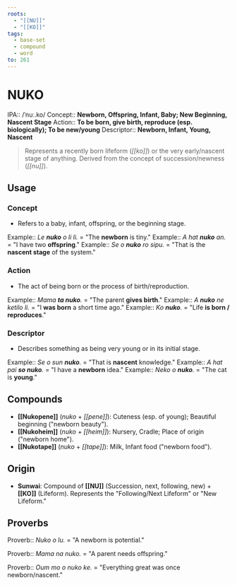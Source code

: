 ```yaml
---
roots:
  - "[[NU]]"
  - "[[KO]]"
tags:
  - base-set
  - compound
  - word
to: 261
---
```

# NUKO

IPA::				/ˈnuː.ko/
Concept::		**Newborn, Offspring, Infant, Baby; New Beginning, Nascent Stage**
Action::		**To be born, give birth, reproduce (esp. biologically); To be new/young**
Descriptor::	**Newborn, Infant, Young, Nascent**

> Represents a recently born lifeform (*[[ko]]*) or the very early/nascent stage of anything. Derived from the concept of succession/newness (*[[nu]]*).

## Usage

### Concept
*   Refers to a baby, infant, offspring, or the beginning stage.

Example::   *Le **nuko** o li li.* = "The **newborn** is tiny."
Example::   *A hat **nuko** an.* = "I have two **offspring**."
Example::   *Se o **nuko** ro sipu.* = "That is the **nascent stage** of the system."

### Action
*   The act of being born or the process of birth/reproduction.

Example::   *Mama **ta nuko**.* = "The parent **gives birth**."
Example::   *A **nuko** ne ketilo li.* = "I **was born** a short time ago."
Example::   *Ko **nuko**.* = "Life **is born / reproduces**."

### Descriptor
*   Describes something as being very young or in its initial stage.

Example::   *Se o sun **nuko**.* = "That is **nascent** knowledge."
Example::   *A hat pai **so nuko**.* = "I have a **newborn** idea."
Example::   *Neko o **nuko**.* = "The cat is **young**."

## Compounds
*   **[[Nukopene]]** (*nuko* + *[[pene]]*): Cuteness (esp. of young); Beautiful beginning ("newborn beauty").
*   **[[Nukoheim]]** (*nuko* + *[[heim]]*): Nursery, Cradle; Place of origin ("newborn home").
*   **[[Nukotape]]** (*nuko* + *[[tape]]*): Milk, Infant food ("newborn food").

## Origin
*   **Sunwai**: Compound of **[[NU]]** (Succession, next, following, new) + **[[KO]]** (Lifeform). Represents the "Following/Next Lifeform" or "New Lifeform."

## Proverbs

Proverb:: *Nuko o lu.* = "A newborn is potential."

Proverb:: *Mama na nuko.* = "A parent needs offspring."

Proverb:: *Oum mo o nuko ke.* = "Everything great was once newborn/nascent."